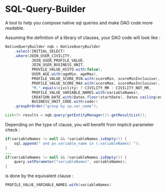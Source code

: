# SQL-Query-Builder

A tool to help you compose native sql queries and make DAO code more readable.

Assuming the definition of a library of clauses, your DAO code will look like :

```java
NativeQueryBuilder nqb = NativeQueryBuilder
	.select(INITIAL_SELECT)
	.where(JOIN_USER_CIVILITY,
			JOIN_USER_PROFILE_VALUE,
			JOIN_USER_BUSINESS_UNIT,
			PROVILE_VALUE_HISTO.with(false),
			USER_AGE.with(ageMin, ageMax),
			PROFILE_VALUE_SCORE_MIN.with(scoreMin, scoreMinInclusive),
			PROFILE_VALUE_SCORE_MAX.with(scoreMax, scoreMaxInclusive),
			"M.".equals(civility) ? CIVILITY_MR : CIVILITY_NOT_MR,
			PROFILE_VALUE_VARIABLE_NAMES.with(variableNames),
			CREATION_DATE.with(Dates.floor(startDate), Dates.ceiling(endDate != null ? endDate : startDate)),
			BUSINESS_UNIT_CODE.with(code))
	.groupOrOrder("group by sp.var_name");

List<?> results = nqb.query(getEntityManager()).getResultList();
```

Depending on the type of clause, you will benefit from implicit parameter check :

```java
if(variableNames != null && !variableNames.isEmpty()) {
	sql.append(" and pv.variable_name in (:variableNames) ");
}
...
if(variableNames != null && !variableNames.isEmpty()) {
	query.setParameter("variableNames", variableNames);
}
```
is done by the equivalent clause :
```java
PROFILE_VALUE_VARIABLE_NAMES.with(variableNames)
```
